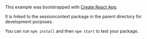 This example was bootstrapped with [Create React App](https://github.com/facebook/create-react-app).

It is linked to the sessioncontext package in the parent directory for development purposes.

You can run `npm install` and then `npm start` to test your package.
